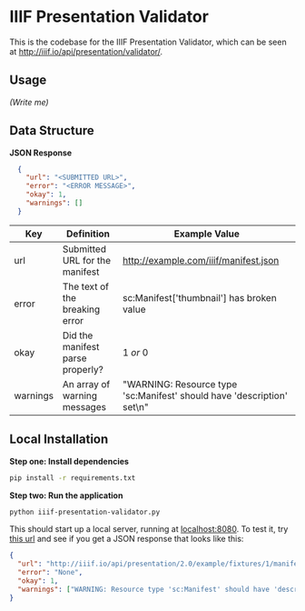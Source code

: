 IIIF Presentation Validator
======================

This is the codebase for the IIIF Presentation Validator, which can be seen at <http://iiif.io/api/presentation/validator/>.

## Usage

*(Write me)*

## Data Structure

**JSON Response**

```JSON
  {
    "url": "<SUBMITTED URL>",
    "error": "<ERROR MESSAGE>",
    "okay": 1,
    "warnings": []
  }
```

Key      |  Definition                       | Example Value
---------|-----------------------------------|----------
url      | Submitted URL for the manifest    | http://example.com/iiif/manifest.json
error    | The text of the breaking error    | sc:Manifest['thumbnail'] has broken value
okay     | Did the manifest parse properly?  | 1 *or* 0
warnings | An array of warning messages      | "WARNING: Resource type 'sc:Manifest' should have 'description' set\n"

## Local Installation


**Step one:  Install dependencies**

```bash
pip install -r requirements.txt
```

**Step two:  Run the application**

```bash
python iiif-presentation-validator.py
```

This should start up a local server, running at <localhost:8080>. To test it, try [this url](http://localhost:8080/validate?url=http://iiif.io/api/presentation/2.0/example/fixtures/1/manifest.json) and see if you get a JSON response that looks like this:

```json
{
  "url": "http://iiif.io/api/presentation/2.0/example/fixtures/1/manifest.json", 
  "error": "None", 
  "okay": 1, 
  "warnings": ["WARNING: Resource type 'sc:Manifest' should have 'description' set\n", "WARNING: Resource type 'sc:Sequence' should have '@id' set\n", "WARNING: Resource type 'oa:Annotation' should have '@id' set\n", "WARNING: Resource type 'dctypes:Image' should have 'format' set\n"]
}
```
